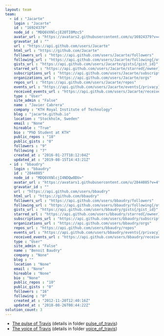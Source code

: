 ```yaml
---
layout: team
team: 
  - id : "Jacarte" 
    login : "Jacarte" 
    id : "16924379" 
    node_id : "MDQ6VXNlcjE2OTI0Mzc5" 
    avatar_url : "https://avatars2.githubusercontent.com/u/16924379?v=4" 
    gravatar_id : "" 
    url : "https://api.github.com/users/Jacarte" 
    html_url : "https://github.com/Jacarte" 
    followers_url : "https://api.github.com/users/Jacarte/followers" 
    following_url : "https://api.github.com/users/Jacarte/following{/other_user}" 
    gists_url : "https://api.github.com/users/Jacarte/gists{/gist_id}" 
    starred_url : "https://api.github.com/users/Jacarte/starred{/owner}{/repo}" 
    subscriptions_url : "https://api.github.com/users/Jacarte/subscriptions" 
    organizations_url : "https://api.github.com/users/Jacarte/orgs" 
    repos_url : "https://api.github.com/users/Jacarte/repos" 
    events_url : "https://api.github.com/users/Jacarte/events{/privacy}" 
    received_events_url : "https://api.github.com/users/Jacarte/received_events" 
    type : "User" 
    site_admin : "False" 
    name : "Javier Cabrera" 
    company : "KTH Royal Institute of Technology" 
    blog : "jacarte.github.io" 
    location : "Stockholm, Sweden" 
    email : "None" 
    hireable : "True" 
    bio : "PhD Student at KTH" 
    public_repos : "18" 
    public_gists : "0" 
    followers : "9" 
    following : "7" 
    created_at : "2016-01-27T18:12:04Z" 
    updated_at : "2019-08-15T14:43:21Z" 
  - id : "bbaudry" 
    login : "bbaudry" 
    id : "2844085" 
    node_id : "MDQ6VXNlcjI4NDQwODU=" 
    avatar_url : "https://avatars1.githubusercontent.com/u/2844085?v=4" 
    gravatar_id : "" 
    url : "https://api.github.com/users/bbaudry" 
    html_url : "https://github.com/bbaudry" 
    followers_url : "https://api.github.com/users/bbaudry/followers" 
    following_url : "https://api.github.com/users/bbaudry/following{/other_user}" 
    gists_url : "https://api.github.com/users/bbaudry/gists{/gist_id}" 
    starred_url : "https://api.github.com/users/bbaudry/starred{/owner}{/repo}" 
    subscriptions_url : "https://api.github.com/users/bbaudry/subscriptions" 
    organizations_url : "https://api.github.com/users/bbaudry/orgs" 
    repos_url : "https://api.github.com/users/bbaudry/repos" 
    events_url : "https://api.github.com/users/bbaudry/events{/privacy}" 
    received_events_url : "https://api.github.com/users/bbaudry/received_events" 
    type : "User" 
    site_admin : "False" 
    name : "Benoit Baudry" 
    company : "None" 
    blog : "" 
    location : "None" 
    email : "None" 
    hireable : "None" 
    bio : "None" 
    public_repos : "10" 
    public_gists : "0" 
    followers : "16" 
    following : "0" 
    created_at : "2012-11-20T12:40:16Z" 
    updated_at : "2018-08-26T08:44:22Z" 
solution_count: 3
---
```

* [The pulse of Travis](https://kth.github.io/ci-hackathon/cabrera_baudry/pulse_of_travis/index.html) (details in folder [pulse_of_travis](/solutions/Jacarte_bbaudry_pulse_of_travis))
* [The voice of Travis](https://kth.github.io/ci-hackathon/cabrera_baudry/voice_of_travis) (details in folder [voice_of_travis](/solutions/Jacarte_bbaudry_voice_of_travis))
